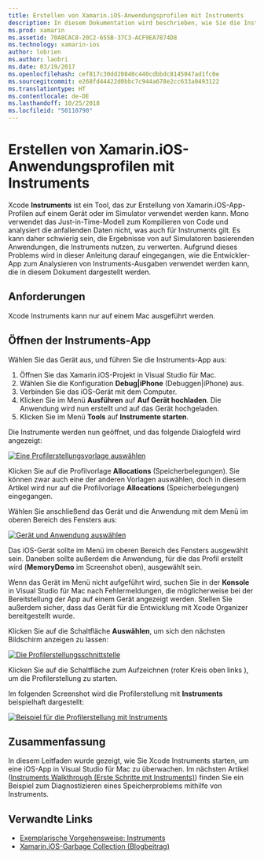 ```yaml
---
title: Erstellen von Xamarin.iOS-Anwendungsprofilen mit Instruments
description: In diesem Dokumentation wird beschrieben, wie Sie die Instruments-App von Apple für die Profilerstellung für eine Xamarin.iOS-App verwenden können, die auf einem Gerät oder auf einem Emulator installiert ist.
ms.prod: xamarin
ms.assetid: 70A8CAC8-20C2-655B-37C3-ACF9EA7874D8
ms.technology: xamarin-ios
author: lobrien
ms.author: laobri
ms.date: 03/19/2017
ms.openlocfilehash: cef817c30dd20840c440cdbbdc8145047ad1fc0e
ms.sourcegitcommit: e268fd44422d0bbc7c944a678e2cc633a0493122
ms.translationtype: HT
ms.contentlocale: de-DE
ms.lasthandoff: 10/25/2018
ms.locfileid: "50110790"
---
```

# <a name="profiling-xamarinios-applications-with-instruments"></a>Erstellen von Xamarin.iOS-Anwendungsprofilen mit Instruments

Xcode **Instruments** ist ein Tool, das zur Erstellung von Xamarin.iOS-App-Profilen auf einem Gerät oder im Simulator verwendet werden kann. Mono verwendet das Just-in-Time-Modell zum Kompilieren von Code und analysiert die anfallenden Daten nicht, was auch für Instruments gilt. Es kann daher schwierig sein, die Ergebnisse von auf Simulatoren basierenden Anwendungen, die Instruments nutzen, zu verwerten.
Aufgrund dieses Problems wird in dieser Anleitung darauf eingegangen, wie die Entwickler-App zum Analysieren von Instruments-Ausgaben verwendet werden kann, die in diesem Dokument dargestellt werden.

## <a name="requirements"></a>Anforderungen

Xcode Instruments kann nur auf einem Mac ausgeführt werden.

## <a name="opening-the-instruments-app"></a>Öffnen der Instruments-App

Wählen Sie das Gerät aus, und führen Sie die Instruments-App aus:

1. Öffnen Sie das Xamarin.iOS-Projekt in Visual Studio für Mac.
2. Wählen Sie die Konfiguration **Debug|iPhone** (Debuggen|iPhone) aus.
3. Verbinden Sie das iOS-Gerät mit dem Computer.
4. Klicken Sie im Menü **Ausführen** auf **Auf Gerät hochladen**. Die Anwendung wird nun erstellt und auf das Gerät hochgeladen.
5. Klicken Sie im Menü **Tools** auf **Instrumente starten**.


Die Instrumente werden nun geöffnet, und das folgende Dialogfeld wird angezeigt:

 [![](using-instruments-to-detect-native-leaks-using-markheap-images/instruments1.png "Eine Profilerstellungsvorlage auswählen")](using-instruments-to-detect-native-leaks-using-markheap-images/instruments1.png#lightbox)

Klicken Sie auf die Profilvorlage **Allocations** (Speicherbelegungen). Sie können zwar auch eine der anderen Vorlagen auswählen, doch in diesem Artikel wird nur auf die Profilvorlage **Allocations** (Speicherbelegungen) eingegangen.

Wählen Sie anschließend das Gerät und die Anwendung mit dem Menü im oberen Bereich des Fensters aus:

[![](using-instruments-to-detect-native-leaks-using-markheap-images/instruments2.png "Gerät und Anwendung auswählen")](using-instruments-to-detect-native-leaks-using-markheap-images/instruments2.png#lightbox)

Das iOS-Gerät sollte im Menü im oberen Bereich des Fensters ausgewählt sein. Daneben sollte außerdem die Anwendung, für die das Profil erstellt wird (**MemoryDemo** im Screenshot oben), ausgewählt sein.

Wenn das Gerät im Menü nicht aufgeführt wird, suchen Sie in der **Konsole** in Visual Studio für Mac nach Fehlermeldungen, die möglicherweise bei der Bereitstellung der App auf einem Gerät angezeigt werden. Stellen Sie außerdem sicher, dass das Gerät für die Entwicklung mit Xcode Organizer bereitgestellt wurde.

Klicken Sie auf die Schaltfläche **Auswählen**, um sich den nächsten Bildschirm anzeigen zu lassen:

[![](using-instruments-to-detect-native-leaks-using-markheap-images/instruments3.png "Die Profilerstellungsschnittstelle")](using-instruments-to-detect-native-leaks-using-markheap-images/instruments3.png#lightbox)

Klicken Sie auf die Schaltfläche zum Aufzeichnen (roter Kreis oben links ), um die Profilerstellung zu starten.

Im folgenden Screenshot wird die Profilerstellung mit **Instruments** beispielhaft dargestellt:

[![](using-instruments-to-detect-native-leaks-using-markheap-images/instruments4.png "Beispiel für die Profilerstellung mit Instruments")](using-instruments-to-detect-native-leaks-using-markheap-images/instruments4.png#lightbox)

## <a name="summary"></a>Zusammenfassung

In diesem Leitfaden wurde gezeigt, wie Sie Xcode Instruments starten, um eine iOS-App in Visual Studio für Mac zu überwachen. Im nächsten Artikel ([Instruments Walkthrough (Erste Schritte mit Instruments)](~/ios/deploy-test/walkthrough-apples-instrument.md)) finden Sie ein Beispiel zum Diagnostizieren eines Speicherproblems mithilfe von Instruments.

## <a name="related-links"></a>Verwandte Links

- [Exemplarische Vorgehensweise: Instruments](~/ios/deploy-test/walkthrough-apples-instrument.md)
- [Xamarin.iOS-Garbage Collection (Blogbeitrag)](http://c-sharx.net/2015-04-27-xamarin-ios-the-garbage-collector-and-me/)
